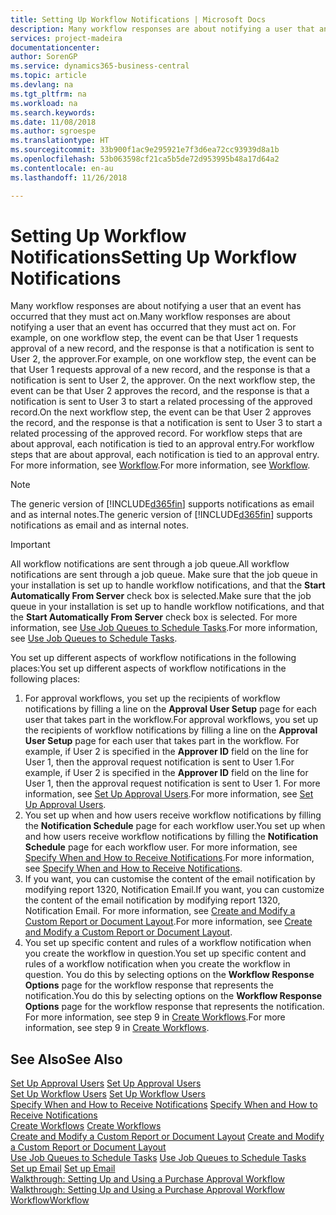 ```yaml
---
title: Setting Up Workflow Notifications | Microsoft Docs
description: Many workflow responses are about notifying a user that an event has occurred that they must act on. For example, on one workflow step, the event can be that User 1 requests approval of a new record, and the response is that a notification is sent to User 2, the approver. On the next workflow step, the event can be that User 2 approves the record, and the response is that a notification is sent to User 3 to start a related processing of the approved record. For workflow steps that are about approval, each notification is tied to an approval entry.
services: project-madeira
documentationcenter: 
author: SorenGP
ms.service: dynamics365-business-central
ms.topic: article
ms.devlang: na
ms.tgt_pltfrm: na
ms.workload: na
ms.search.keywords: 
ms.date: 11/08/2018
ms.author: sgroespe
ms.translationtype: HT
ms.sourcegitcommit: 33b900f1ac9e295921e7f3d6ea72cc93939d8a1b
ms.openlocfilehash: 53b063598cf21ca5b5de72d953995b48a17d64a2
ms.contentlocale: en-au
ms.lasthandoff: 11/26/2018

---
```

# <a name="setting-up-workflow-notifications"></a><span data-ttu-id="a0cdc-106">Setting Up Workflow Notifications</span><span class="sxs-lookup"><span data-stu-id="a0cdc-106">Setting Up Workflow Notifications</span></span>
<span data-ttu-id="a0cdc-107">Many workflow responses are about notifying a user that an event has occurred that they must act on.</span><span class="sxs-lookup"><span data-stu-id="a0cdc-107">Many workflow responses are about notifying a user that an event has occurred that they must act on.</span></span> <span data-ttu-id="a0cdc-108">For example, on one workflow step, the event can be that User 1 requests approval of a new record, and the response is that a notification is sent to User 2, the approver.</span><span class="sxs-lookup"><span data-stu-id="a0cdc-108">For example, on one workflow step, the event can be that User 1 requests approval of a new record, and the response is that a notification is sent to User 2, the approver.</span></span> <span data-ttu-id="a0cdc-109">On the next workflow step, the event can be that User 2 approves the record, and the response is that a notification is sent to User 3 to start a related processing of the approved record.</span><span class="sxs-lookup"><span data-stu-id="a0cdc-109">On the next workflow step, the event can be that User 2 approves the record, and the response is that a notification is sent to User 3 to start a related processing of the approved record.</span></span> <span data-ttu-id="a0cdc-110">For workflow steps that are about approval, each notification is tied to an approval entry.</span><span class="sxs-lookup"><span data-stu-id="a0cdc-110">For workflow steps that are about approval, each notification is tied to an approval entry.</span></span> <span data-ttu-id="a0cdc-111">For more information, see [Workflow](across-workflow.md).</span><span class="sxs-lookup"><span data-stu-id="a0cdc-111">For more information, see [Workflow](across-workflow.md).</span></span>  

> [!NOTE]  
>  <span data-ttu-id="a0cdc-112">The generic version of [!INCLUDE[d365fin](includes/d365fin_md.md)] supports notifications as email and as internal notes.</span><span class="sxs-lookup"><span data-stu-id="a0cdc-112">The generic version of [!INCLUDE[d365fin](includes/d365fin_md.md)] supports notifications as email and as internal notes.</span></span>  

> [!IMPORTANT]  
>  <span data-ttu-id="a0cdc-113">All workflow notifications are sent through a job queue.</span><span class="sxs-lookup"><span data-stu-id="a0cdc-113">All workflow notifications are sent through a job queue.</span></span> <span data-ttu-id="a0cdc-114">Make sure that the job queue in your installation is set up to handle workflow notifications, and that the **Start Automatically From Server** check box is selected.</span><span class="sxs-lookup"><span data-stu-id="a0cdc-114">Make sure that the job queue in your installation is set up to handle workflow notifications, and that the **Start Automatically From Server** check box is selected.</span></span> <span data-ttu-id="a0cdc-115">For more information, see [Use Job Queues to Schedule Tasks](admin-job-queues-schedule-tasks.md).</span><span class="sxs-lookup"><span data-stu-id="a0cdc-115">For more information, see [Use Job Queues to Schedule Tasks](admin-job-queues-schedule-tasks.md).</span></span>

<span data-ttu-id="a0cdc-116">You set up different aspects of workflow notifications in the following places:</span><span class="sxs-lookup"><span data-stu-id="a0cdc-116">You set up different aspects of workflow notifications in the following places:</span></span>  

1.  <span data-ttu-id="a0cdc-117">For approval workflows, you set up the recipients of workflow notifications by filling a line on the **Approval User Setup** page for each user that takes part in the workflow.</span><span class="sxs-lookup"><span data-stu-id="a0cdc-117">For approval workflows, you set up the recipients of workflow notifications by filling a line on the **Approval User Setup** page for each user that takes part in the workflow.</span></span> <span data-ttu-id="a0cdc-118">For example, if User 2 is specified in the **Approver ID** field on the line for User 1, then the approval request notification is sent to User 1.</span><span class="sxs-lookup"><span data-stu-id="a0cdc-118">For example, if User 2 is specified in the **Approver ID** field on the line for User 1, then the approval request notification is sent to User 1.</span></span> <span data-ttu-id="a0cdc-119">For more information, see [Set Up Approval Users](across-how-to-set-up-approval-users.md).</span><span class="sxs-lookup"><span data-stu-id="a0cdc-119">For more information, see [Set Up Approval Users](across-how-to-set-up-approval-users.md).</span></span>  
2.  <span data-ttu-id="a0cdc-120">You set up when and how users receive workflow notifications by filling the **Notification Schedule** page for each workflow user.</span><span class="sxs-lookup"><span data-stu-id="a0cdc-120">You set up when and how users receive workflow notifications by filling the **Notification Schedule** page for each workflow user.</span></span> <span data-ttu-id="a0cdc-121">For more information, see [Specify When and How to Receive Notifications](across-how-to-specify-when-and-how-to-receive-notifications.md).</span><span class="sxs-lookup"><span data-stu-id="a0cdc-121">For more information, see [Specify When and How to Receive Notifications](across-how-to-specify-when-and-how-to-receive-notifications.md).</span></span>  
3.  <span data-ttu-id="a0cdc-122">If you want, you can customise the content of the email notification by modifying report 1320, Notification Email.</span><span class="sxs-lookup"><span data-stu-id="a0cdc-122">If you want, you can customize the content of the email notification by modifying report 1320, Notification Email.</span></span> <span data-ttu-id="a0cdc-123">For more information, see [Create and Modify a Custom Report or Document Layout](ui-how-create-custom-report-layout.md).</span><span class="sxs-lookup"><span data-stu-id="a0cdc-123">For more information, see [Create and Modify a Custom Report or Document Layout](ui-how-create-custom-report-layout.md).</span></span>  
4.  <span data-ttu-id="a0cdc-124">You set up specific content and rules of a workflow notification when you create the workflow in question.</span><span class="sxs-lookup"><span data-stu-id="a0cdc-124">You set up specific content and rules of a workflow notification when you create the workflow in question.</span></span> <span data-ttu-id="a0cdc-125">You do this by selecting options on the **Workflow Response Options** page for the workflow response that represents the notification.</span><span class="sxs-lookup"><span data-stu-id="a0cdc-125">You do this by selecting options on the **Workflow Response Options** page for the workflow response that represents the notification.</span></span> <span data-ttu-id="a0cdc-126">For more information, see step 9 in [Create Workflows](across-how-to-create-workflows.md).</span><span class="sxs-lookup"><span data-stu-id="a0cdc-126">For more information, see step 9 in [Create Workflows](across-how-to-create-workflows.md).</span></span>  

## <a name="see-also"></a><span data-ttu-id="a0cdc-127">See Also</span><span class="sxs-lookup"><span data-stu-id="a0cdc-127">See Also</span></span>  
 <span data-ttu-id="a0cdc-128">[Set Up Approval Users](across-how-to-set-up-approval-users.md) </span><span class="sxs-lookup"><span data-stu-id="a0cdc-128">[Set Up Approval Users](across-how-to-set-up-approval-users.md) </span></span>  
 <span data-ttu-id="a0cdc-129">[Set Up Workflow Users](across-how-to-set-up-workflow-users.md) </span><span class="sxs-lookup"><span data-stu-id="a0cdc-129">[Set Up Workflow Users](across-how-to-set-up-workflow-users.md) </span></span>  
 <span data-ttu-id="a0cdc-130">[Specify When and How to Receive Notifications](across-how-to-specify-when-and-how-to-receive-notifications.md) </span><span class="sxs-lookup"><span data-stu-id="a0cdc-130">[Specify When and How to Receive Notifications](across-how-to-specify-when-and-how-to-receive-notifications.md) </span></span>  
 <span data-ttu-id="a0cdc-131">[Create Workflows](across-how-to-create-workflows.md) </span><span class="sxs-lookup"><span data-stu-id="a0cdc-131">[Create Workflows](across-how-to-create-workflows.md) </span></span>  
 <span data-ttu-id="a0cdc-132">[Create and Modify a Custom Report or Document Layout](ui-how-create-custom-report-layout.md) </span><span class="sxs-lookup"><span data-stu-id="a0cdc-132">[Create and Modify a Custom Report or Document Layout](ui-how-create-custom-report-layout.md) </span></span>  
 <span data-ttu-id="a0cdc-133">[Use Job Queues to Schedule Tasks](admin-job-queues-schedule-tasks.md) </span><span class="sxs-lookup"><span data-stu-id="a0cdc-133">[Use Job Queues to Schedule Tasks](admin-job-queues-schedule-tasks.md) </span></span>  
 <span data-ttu-id="a0cdc-134">[Set up Email](admin-how-setup-email.md) </span><span class="sxs-lookup"><span data-stu-id="a0cdc-134">[Set up Email](admin-how-setup-email.md) </span></span>  
 <span data-ttu-id="a0cdc-135">[Walkthrough: Setting Up and Using a Purchase Approval Workflow](walkthrough-setting-up-and-using-a-purchase-approval-workflow.md) </span><span class="sxs-lookup"><span data-stu-id="a0cdc-135">[Walkthrough: Setting Up and Using a Purchase Approval Workflow](walkthrough-setting-up-and-using-a-purchase-approval-workflow.md) </span></span>  
 [<span data-ttu-id="a0cdc-136">Workflow</span><span class="sxs-lookup"><span data-stu-id="a0cdc-136">Workflow</span></span>](across-workflow.md)   


